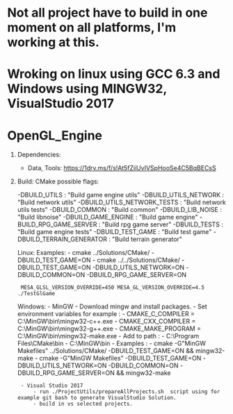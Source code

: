 # Not all project have to build in one moment on all platforms, I'm working at this.
# Wroking on linux using GCC 6.3 and Windows using MINGW32, VisualStudio 2017
# OpenGL_Engine

1) Dependencies:
    - Data, Tools:
        https://1drv.ms/f/s!At5fZiiUvIVSpHooSe4C5BqBECsS

2) Build:
    CMake possible flags:

    -DBUILD_UTILS               : "Build game engine utils"
    -DBUILD_UTILS_NETWORK       : "Build network utils"
    -DBUILD_UTILS_NETWORK_TESTS : "Build network utils tests"
    -DBUILD_COMMON              : "Build common"
    -DBUILD_LIB_NOISE           : "Build libnoise"
    -DBUILD_GAME_ENGINE         : "Build game engine"
    -BUILD_RPG_GAME_SERVER      : "Build rpg game server"
    -DBUILD_TESTS               : "Build game engine tests"
    -DBUILD_TEST_GAME           : "Build test game"
    -DBUILD_TERRAIN_GENERATOR   : "Build terrain generator"

    Linux:
        Examples:
            - cmake ../Solutions/CMake/ -DBUILD_TEST_GAME=ON
            - cmake ../../Solutions/CMake/ -DBUILD_TEST_GAME=ON -DBUILD_UTILS_NETWORK=ON -DBUILD_COMMON=ON -DBUILD_RPG_GAME_SERVER=ON

        MESA_GLSL_VERSION_OVERRIDE=450 MESA_GL_VERSION_OVERRIDE=4.5 ./TestGlGame

    Windows:
        - MinGW
            - Download mingw and install packages.
            - Set environment variables for example :
                - CMAKE_C_COMPILER = C:\MinGW\bin\mingw32-c++.exe
                - CMAKE_CXX_COMPILER = C:\MinGW\bin\mingw32-g++.exe
                - CMAKE_MAKE_PROGRAM = C:\MinGW\bin\mingw32-make.exe
            - Add to path : 
                - C:\Program Files\CMake\bin
                - C:\MinGW\bin
            - Examples :
            - cmake -G"MinGW Makefiles" ../Solutions/CMake/ -DBUILD_TEST_GAME=ON && mingw32-make
            - cmake -G"MinGW Makefiles" -DBUILD_TEST_GAME=ON -DBUILD_UTILS_NETWORK=ON -DBUILD_COMMON=ON -DBUILD_RPG_GAME_SERVER=ON && mingw32-make

        - Visual Studio 2017
            - run ./ProjectUtils/prepareAllProjects.sh  script using for example git bash to generate VisualStudio Solution.
            - build in vs selected projects.
